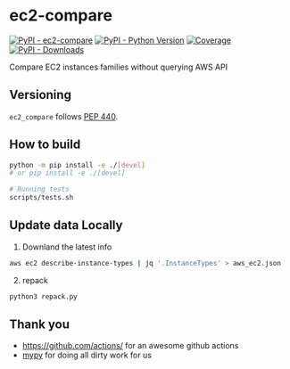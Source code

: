 # ec2-compare
[![PyPI - ec2-compare](https://img.shields.io/pypi/v/ec2-compare.svg?color=blue&label=ec2-compare)](https://pypi.org/project/ec2-compare)
[![PyPI - Python Version](https://img.shields.io/pypi/pyversions/ec2-compare.svg?color=blue)](https://pypi.org/project/ec2-compare)
[![Coverage](https://img.shields.io/codecov/c/github/weldpua2008/ec2-compare)](https://codecov.io/gh/weldpua2008/ec2-compare)
[![PyPI - Downloads](https://img.shields.io/pypi/dw/ec2-compare?color=blue)](https://pypistats.org/packages/ec2-compare)

Compare EC2 instances families without querying AWS API

## Versioning

`ec2_compare` follows
[PEP 440](https://www.python.org/dev/peps/pep-0440/).


## How to build

```bash
python -m pip install -e ./[devel]
# or pip install -e ./[devel]

# Running tests
scripts/tests.sh
```

## Update data Locally
1. Downland the latest info
````bash
aws ec2 describe-instance-types | jq '.InstanceTypes' > aws_ec2.json
````
2. repack
```bash
python3 repack.py
```

## Thank you
- https://github.com/actions/ for an awesome github actions
- [mypy](https://github.com/python/mypy) for doing all dirty work for us
